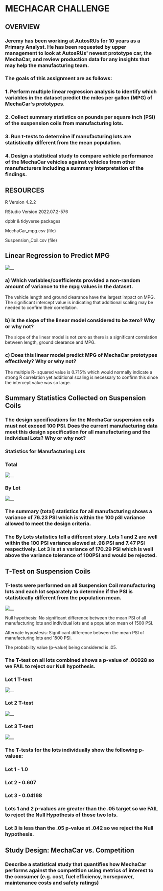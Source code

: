 # MECHACAR CHALLENGE


## OVERVIEW

### Jeremy has been working at AutosRUs for 10 years as a Primary Analyst.  He has been requested by upper management to look at AutosRUs' newest prototype car, the MechaCar, and review production data for any insights that may help the manufacturing team.

### The goals of this assignment are as follows:

### 1. Perform multiple linear regression analysis to identify which variables in the dataset predict the miles per gallon (MPG) of MechaCar's prototypes.

### 2. Collect summary statistics on pounds per square inch (PSI) of the suspension coils from manufacturing lots.

### 3. Run t-tests to determine if manufacturing lots are statistically different from the mean population.

### 4. Design a statistical study to compare vehicle performance of the MechaCar vehicles against vehicles from other manufacturers including a summary interpretation of the findings.


## RESOURCES

R Version 4.2.2

RStudio Version 2022.07.2-576

dpblr & tidyverse packages

MechaCar_mpg.csv (file)

Suspension_Coil.csv (file)


## Linear Regression to Predict MPG

![__](https://github.com/Johnnytoobadman/Mecha_Car_Statistical_Analysis/blob/main/Images/MechaCar_mpg_lm.png)

### a) Which variables/coefficients provided a non-random amount of variance to the mpg values in the dataset.

The vehicle length and ground clearance have the largest impact on MPG. The significant intercept value is indicating that additional scaling may be needed to confirm their correllation.

### b) Is the slope of the linear model considered to be zero? Why or why not?

The slope of the linear model is not zero as there is a significant correlation between length, ground clearance and MPG.

### c) Does this linear model predict MPG of MechaCar prototypes effectively?  Why or why not?

The multiple R- squared value is 0.715% which would normally indicate a strong R correlation yet additional scaling is necessary to confirm this since the intercept value was so large.

## Summary Statistics Collected on Suspension Coils

### The design specifications for the MechaCar suspension coils must not exceed 100 PSI.  Does the current manufacturing data meet this design specification for all manufacturing and the individual Lots?  Why or why not?



### Statistics for Manufacturing Lots

### Total

![__](https://github.com/Johnnytoobadman/Mecha_Car_Statistical_Analysis/blob/main/Images/SuspCoil_total_summary.png)

### By Lot

![__](https://github.com/Johnnytoobadman/Mecha_Car_Statistical_Analysis/blob/main/Images/SuspCoil_Lots_summary.png)

### The summary (total) statistics for all manufacturing shows a variance of 76.23 PSI which is within the 100 pSI variance allowed to meet the design criteria.

### The By Lots statistics tell a different story.  Lots 1 and 2 are well within the 100 PSI variance alowed at .98 PSI and 7.47 PSI respectively.  Lot 3 is at a variance of 170.29 PSI which is well above the variance tolerance of 100PSI and would be rejected.



## T-Test on Suspension Coils

### T-tests were performed on all Suspension Coil manufacturing lots and each lot separately to determine if the PSI is statistically different from the population mean.

![__](https://github.com/Johnnytoobadman/Mecha_Car_Statistical_Analysis/blob/main/Images/SuspCoil_total_ttest.png)

Null hypothesis: No significant difference between the mean PSI of all manufacturing lots and individual lots and a population mean of 1500 PSI.

Alternate hypostesis: Significant difference between the mean PSI of manufacturing lots and 1500 PSI.

The probability value (p-value) being considered is .05.

### The T-test on all lots combined shows a p-value of .06028 so we FAIL to reject our Null hypothesis.

### Lot 1 T-test

![__](https://github.com/Johnnytoobadman/Mecha_Car_Statistical_Analysis/blob/main/Images/SuspCoil_ttest_lot1.png)

### Lot 2 T-test

![__](https://github.com/Johnnytoobadman/Mecha_Car_Statistical_Analysis/blob/main/Images/SuspCoil_ttests_lot2.png)

### Lot 3 T-test

![__](https://github.com/Johnnytoobadman/Mecha_Car_Statistical_Analysis/blob/main/Images/SuspCoil_ttests_Lot3.png)

### The T-tests for the lots individually show the following p-values:

### Lot 1 - 1.0

### Lot 2 - 0.607

### Lot 3 - 0.04168

### Lots 1 and 2 p-values are greater than the .05 target so we FAIL to reject the Null Hypothesis of those two lots.

### Lot 3 is less than the .05 p-value at .042 so we reject the Null hypothesis.



## Study Design: MechaCar vs. Competition

### Describe a statistical study that quantifies how MechaCar performs against the competition using metrics of interest to the consumer (e.g. cost, fuel efficiency, horsepower, maintenance costs and safety ratings)
